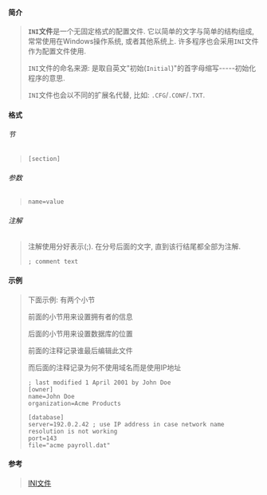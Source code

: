 #### 简介

> **`INI`文件**是一个无固定格式的配置文件. 它以简单的文字与简单的结构组成, 常常使用在Windows操作系统, 或者其他系统上. 许多程序也会采用`INI`文件作为配置文件使用. 
>
> `INI`文件的命名来源: 是取自英文"初始(`Initial`)"的首字母缩写-----初始化程序的意思. 
>
> `INI`文件也会以不同的扩展名代替, 比如: `.CFG`/`.CONF`/`.TXT`.

#### 格式

###### 节

> `[section]`

###### 参数

> `name=value`

###### 注解

> 注解使用分好表示(;). 在分号后面的文字, 直到该行结尾都全部为注解. 
>
> `; comment text`

#### 示例

> 下面示例: 有两个小节
>
> 前面的小节用来设置拥有者的信息
>
> 后面的小节用来设置数据库的位置
>
> 前面的注释记录谁最后编辑此文件
>
> 而后面的注释记录为何不使用域名而是使用IP地址
>
> ```
> ; last modified 1 April 2001 by John Doe
> [owner]
> name=John Doe
> organization=Acme Products
> 
> [database]
> server=192.0.2.42 ; use IP address in case network name resolution is not working
> port=143
> file="acme payroll.dat"
> ```

#### 参考

> [INI文件]([https://zh.wikipedia.org/wiki/INI文件](https://zh.wikipedia.org/wiki/INI%E6%96%87%E4%BB%B6))

